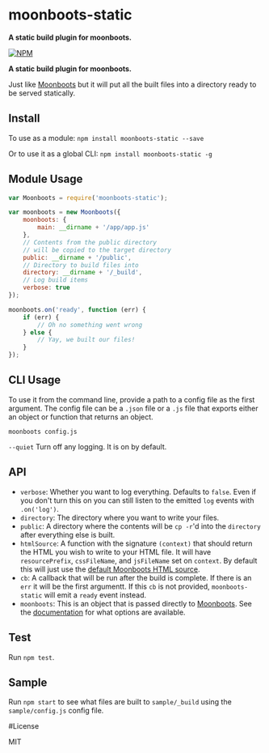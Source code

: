moonboots-static
================

**A static build plugin for moonboots.**

[![NPM](https://nodei.co/npm/moonboots-static.png)](https://nodei.co/npm/moonboots-static/)

**A static build plugin for moonboots.**

Just like [Moonboots](https://github.com/HenrikJoreteg/moonboots) but it will put all the built files into a directory ready to be served statically.


## Install

To use as a module: `npm install moonboots-static --save`

Or to use it as a global CLI: `npm install moonboots-static -g`

## Module Usage

```js
var Moonboots = require('moonboots-static');

var moonboots = new Moonboots({
    moonboots: {
        main: __dirname + '/app/app.js'
    },
    // Contents from the public directory
    // will be copied to the target directory 
    public: __dirname + '/public',
    // Directory to build files into
    directory: __dirname + '/_build',
    // Log build items
    verbose: true
});

moonboots.on('ready', function (err) {
    if (err) {
        // Oh no something went wrong
    } else {
        // Yay, we built our files!
    }
});
```

## CLI Usage

To use it from the command line, provide a path to a config file as the first argument. The config file can be a `.json` file or a `.js` file that exports either an object or function that returns an object.

```
moonboots config.js
```

`--quiet` Turn off any logging. It is on by default.



## API

- `verbose`: Whether you want to log everything. Defaults to `false`. Even if you don't turn this on you can still listen to the emitted `log` events with `.on('log')`.
- `directory`: The directory where you want to write your files.
- `public`: A directory where the contents will be `cp -r`'d into the `directory` after everything else is built.
- `htmlSource`: A function with the signature `(context)` that should return the HTML you wish to write to your HTML file. It will have `resourcePrefix`, `cssFileName`, and `jsFileName` set on `context`. By default this will just use the [default Moonboots HTML source](https://github.com/HenrikJoreteg/moonboots/blob/master/index.js#L176-L180).
- `cb`: A callback that will be run after the build is complete. If there is an `err` it will be the first argumentt. If this `cb` is not provided, `moonboots-static` will emit a `ready` event instead.
- `moonboots`: This is an object that is passed directly to [Moonboots](https://github.com/HenrikJoreteg/moonboots). See the [documentation](https://github.com/HenrikJoreteg/moonboots#options) for what options are available.


## Test

Run `npm test`.


## Sample

Run `npm start` to see what files are built to `sample/_build` using the `sample/config.js` config file.


#License

MIT
